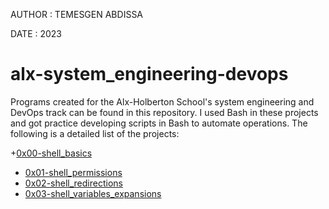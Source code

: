  
 AUTHOR :  TEMESGEN ABDISSA
 
 DATE :  2023
 
# alx-system_engineering-devops

Programs created for the Alx-Holberton School's system engineering and DevOps track can be found in this repository. 
I used Bash in these projects and got practice developing scripts in Bash to automate operations.
The following is a detailed list of the projects:

+[0x00-shell_basics](0x00-shell_basics) 
+ [0x01-shell_permissions](0x01-shell_permissions) 
+ [0x02-shell_redirections](0x02-shell_redirections)
+ [0x03-shell_variables_expansions](0x03-shell_variables_expansions)
